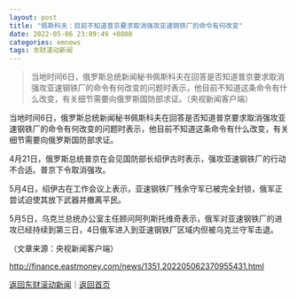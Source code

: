 ```yaml
---
layout: post
title: "佩斯科夫：目前不知道普京要求取消强攻亚速钢铁厂的命令有何改变"
date: 2022-05-06 23:09:49 +0800
categories: emnews
tags: 东财滚动新闻
---
```

> 当地时间6日，俄罗斯总统新闻秘书佩斯科夫在回答是否知道普京要求取消强攻亚速钢铁厂的命令有何改变的问题时表示，他目前不知道这条命令有什么改变，有关细节需要向俄罗斯国防部求证。（央视新闻客户端）

<p>当地时间6日，俄罗斯总统新闻秘书佩斯科夫在回答是否知道普京要求取消强攻亚速钢铁厂的命令有何改变的问题时表示，他目前不知道这条命令有什么改变，有关细节需要向俄罗斯国防部求证。</p>
 <p>4月21日，俄罗斯总统普京在会见国防部长绍伊古时表示，强攻亚速钢铁厂的行动不合适。普京下令取消强攻。</p>
 <p>5月4日，绍伊古在工作会议上表示，亚速钢铁厂残余守军已被完全封锁，俄军正尝试迫使其放下武器并撤离平民。</p>
 <p>5月5日，乌克兰总统办公室主任顾问阿列斯托维奇表示，俄军对亚速钢铁厂的进攻已经持续到第三日，4日俄军进入到亚速钢铁厂区域内但被乌克兰守军击退。</p><p class="em_media">（文章来源：央视新闻客户端）</p>

<http://finance.eastmoney.com/news/1351,202205062370955431.html>

[返回东财滚动新闻](//finews.withounder.com/emnews/)｜[返回首页](//finews.withounder.com/)